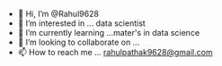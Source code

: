 - 👋 Hi, I’m @Rahul9628
- 👀 I’m interested in ... data scientist 
- 🌱 I’m currently learning ...mater's in data science 
- 💞️ I’m looking to collaborate on ...
- 📫 How to reach me ... rahulpathak9628@gmail.com

<!---
Rahul9628/Rahul9628 is a ✨ special ✨ repository because its `README.md` (this file) appears on your GitHub profile.
You can click the Preview link to take a look at your changes.
--->
